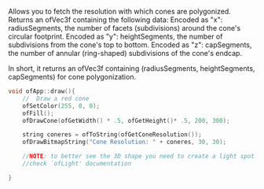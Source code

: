 Allows you to fetch the resolution with which cones are polygonized.
Returns an ofVec3f containing the following data: 
Encoded as "x": radiusSegments, the number of facets (subdivisions) around the cone's circular footprint. 
Encoded as "y": heightSegments, the number of subdivisions from the cone's top to bottom. 
Encoded as "z": capSegments, the number of annular (ring-shaped) subdivisions of the cone's endcap. 

In short, it returns an ofVec3f containing (radiusSegments, heightSegments, capSegments) for cone polygonization. 
 
```cpp
void ofApp::draw(){
    //  Draw a red cone
    ofSetColor(255, 0, 0);
    ofFill();
    ofDrawCone(ofGetWidth() * .5, ofGetHeight()* .5, 200, 300);

    string coneres = ofToString(ofGetConeResolution());
    ofDrawBitmapString("Cone Resolution: " + coneres, 30, 30);

    //NOTE: to better see the 3D shape you need to create a light spot...
    //check `ofLight' documentation

}

```
